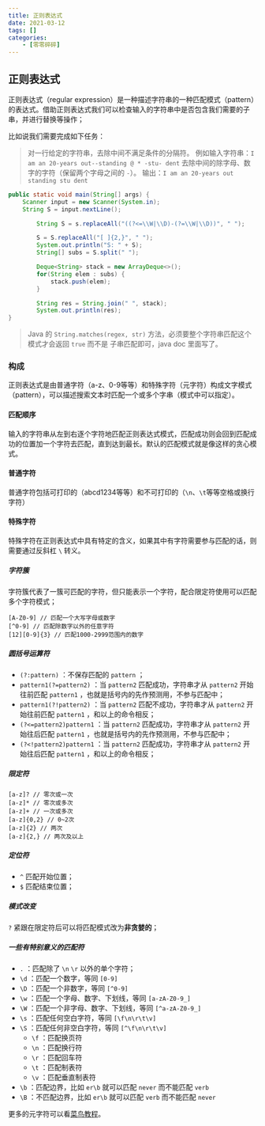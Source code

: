 ```yaml
---
title: 正则表达式
date: 2021-03-12
tags: []
categories: 
    - [零零碎碎]
---
```


<style>
.center {
width: auto;
display: table;
margin - left: auto;
margin - right: auto;
}
// 图片居中
img {
position: relative;
left: 50%;
transform: translateX(-50%);
}
</style>

## 正则表达式

正则表达式（regular expression）是一种描述字符串的一种匹配模式（pattern）的表达式。借助正则表达式我们可以检查输入的字符串中是否包含我们需要的子串，并进行替换等操作；

比如说我们需要完成如下任务：
> 对一行给定的字符串，去除中间不满足条件的分隔符。
> 例如输入字符串：`I am an 20-years out--standing @ * -stu- dent`
> 去除中间的除字母、数字的字符（保留两个字母之间的 `-`）。
> 输出：`I am an 20-years out standing stu dent`

``` JAVA
public static void main(String[] args) {
    Scanner input = new Scanner(System.in);
    String S = input.nextLine();

        String S = s.replaceAll("((?<=\\W|\\D)-(?=\\W|\\D))", " ");

        S = S.replaceAll("[ ]{2,}", " ");
        System.out.println("S: " + S);
        String[] subs = S.split(" ");

        Deque<String> stack = new ArrayDeque<>();
        for(String elem : subs) {
            stack.push(elem);
        }

        String res = String.join(" ", stack);
        System.out.println(res);
}
```

> Java 的 `String.matches(regex, str)` 方法，必须要整个字符串匹配这个模式才会返回 `true` 而不是 子串匹配即可，java doc 里面写了。

### 构成

正则表达式是由普通字符（a-z、0-9等等）和特殊字符（元字符）构成文字模式（pattern），可以描述搜索文本时匹配一个或多个字串（模式中可以指定）。

#### 匹配顺序

输入的字符串从左到右逐个字符地匹配正则表达式模式，匹配成功则会回到匹配成功的位置加一个字符去匹配，直到达到最长。默认的匹配模式就是像这样的贪心模式。

#### 普通字符

普通字符包括可打印的（abcd1234等等）和不可打印的（`\n`、`\t`等等空格或换行字符）

#### 特殊字符

特殊字符在正则表达式中具有特定的含义，如果其中有字符需要参与匹配的话，则需要通过反斜杠 `\` 转义。

##### 字符簇

字符簇代表了一簇可匹配的字符，但只能表示一个字符，配合限定符使用可以匹配多个字符模式；

``` JS
[A-Z0-9] // 匹配一个大写字母或数字
[^0-9] // 匹配除数字以外的任意字符
[12][0-9]{3} // 匹配1000-2999范围内的数字
```

##### 圆括号运算符

- `(?:pattern)` ：不保存匹配的 `pattern` ；
- `pattern1(?=pattern2)` ：当 `pattern2` 匹配成功，字符串才从 `pattern2` 开始往前匹配 `pattern1` ，也就是括号内的先作预测用，不参与匹配中；
- `pattern1(?!pattern2)` ：当 `pattern2` 匹配不成功，字符串才从 `pattern2` 开始往前匹配 `pattern1` ，和以上的命令相反；
- `(?<=pattern2)pattern1` ：当 `pattern2` 匹配成功，字符串才从 `pattern2` 开始往后匹配 `pattern1` ，也就是括号内的先作预测用，不参与匹配中；
- `(?<!pattern2)pattern1` ：当 `pattern2` 匹配成功，字符串才从 `pattern2` 开始往后匹配 `pattern1` ，和以上的命令相反；

##### 限定符

``` JS
[a-z]? // 零次或一次
[a-z]* // 零次或多次
[a-z]+ // 一次或多次
[a-z]{0,2} // 0~2次
[a-z]{2} // 两次
[a-z]{2,} // 两次及以上
```

##### 定位符

- `^` 匹配开始位置；
- `$` 匹配结束位置；

##### 模式改变

`?` 紧跟在限定符后可以将匹配模式改为**非贪婪的**；

##### 一些有特别意义的匹配符

- `.` ：匹配除了 `\n` `\r` 以外的单个字符；
- `\d` ：匹配一个数字，等同 `[0-9]`
- `\D` ：匹配一个非数字，等同 `[^0-9]`
- `\w` ：匹配一个字母、数字、下划线，等同 `[a-zA-Z0-9_]`
- `\W` ：匹配一个非字母、数字、下划线，等同 `[^a-zA-Z0-9_]`
- `\s` ：匹配任何空白字符，等同 `[\f\n\r\t\v]`
- `\S` ：匹配任何非空白字符，等同 `[^\f\n\r\t\v]`
  - `\f` ：匹配换页符
  - `\n` ：匹配换行符
  - `\r` ：匹配回车符
  - `\t` ：匹配制表符
  - `\v` ：匹配垂直制表符
- `\b` ：匹配边界，比如 `er\b` 就可以匹配 `never` 而不能匹配 `verb`
- `\B` ：不匹配边界，比如 `er\b` 就可以匹配 `verb` 而不能匹配 `never`

更多的元字符可以看[菜鸟教程](https://www.runoob.com/regexp/regexp-metachar.html)。
